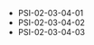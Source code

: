 <!--
    ATTENTION: This file was generated via gradle!
               Do NOT manually edit this file! Any such changes will be overwritten!
-->
* PSI-02-03-04-01
* PSI-02-03-04-02
* PSI-02-03-04-03
